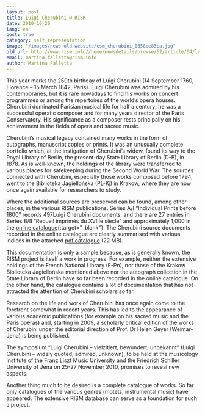 ```yaml
---
layout: post
title: Luigi Cherubini @ RISM
date: 2010-10-20
lang: en
post: true
category: self_representation
image: "/images/news-old-website/csm_cherubini_0658ee83ca.jpg"
old_url: http://www.rism.info//home/newsdetails/browse/62/article/64/luigi-cherubini-rism.html
email: martina.falletta@rism.info
author: Martina Falletta
---
```



This year marks the 250th birthday of Luigi Cherubini (14 September 1760, Florence – 15 March 1842, Paris). Luigi Cherubini was admired by his contemporaries, but it is rare nowadays to find his works on concert programmes or among the repertoires of the world’s opera houses. Cherubini dominated Parisian musical life for half a century; he was a successful operatic composer and for many years director of the Paris Conservatory. His significance as a composer rests principally on his achievement in the fields of opera and sacred music.

Cherubini’s musical legacy contained many works in the form of autographs, manuscript copies or prints. It was an unusually complete portfolio which, at the instigation of Cherubini’s widow, found its way to the Royal Library of Berlin, the present-day State Library of Berlin (D-B), in 1878. As is well-known, the holdings of the library were transferred to various places for safekeeping during the Second World War. The sources connected with Cherubini, especially those works composed before 1794, went to the Biblioteka Jagiellońska (PL-Kj) in Krakow, where they are now once again available for researchers to study.

Where the additional sources are preserved can be found, among other places, in the various RISM publications. Series A/I “Individual Prints before 1800” records 497Luigi Cherubini documents, and there are 27 entries in Series B/II “Recueil imprimés du XVIIIe siècle” and approximately 1,000 in the [online catalogue](https://opac.rism.info/search?View=rism&author=Luigi+Cherubini){:target="_blank"}. The Cherubini source documents recorded in the online catalogue are clearly summarised with various indices in the attached [pdf catalogue](/resources-old-website/news/Cherubini_Katalog.pdf) (22 MB).

This documentation is only a sample because, as is generally known, the RISM project is itself a work in progress. For example, neither the extensive holdings of the French National Library (F-Pn), nor those of the Krakow Biblioteka Jagiellońska mentioned above nor the autograph collection in the State Library of Berlin have so far been recorded in the online catalogue. On the other hand, the catalogue contains a lot of documentation that has not attracted the attention of Cherubini scholars so far.

Research on the life and work of Cherubini has once again come to the forefront somewhat in recent years. This has led to the appearance of various academic publications (for example on his sacred music and the Paris operas) and, starting in 2009, a scholarly critical edition of the works of Cherubini under the editorial direction of Prof. Dr Helen Geyer (Weimar-Jena) is being published.

The symposium “Luigi Cherubini – vielzitiert, bewundert, unbekannt” (Luigi Cherubini – widely quoted, admired, unknown), to be held at the musicology institute of the Franz Liszt Music University and the Friedrich Schiller University of Jena on 25-27 November 2010, promises to reveal new aspects.

Another thing much to be desired is a complete catalogue of works. So far only catalogues of the various genres (motets, instrumental music) have appeared. The extensive RISM database can serve as a foundation for such a project.